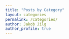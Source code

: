 ```yaml
---
title: "Posts by Category"
layout: categories
permalink: /categories/
author: Jakob Jilg
author_profile: true
---
```

